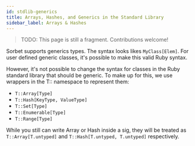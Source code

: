 ```yaml
---
id: stdlib-generics
title: Arrays, Hashes, and Generics in the Standard Library
sidebar_label: Arrays & Hashes
---
```


> TODO: This page is still a fragment. Contributions welcome!

Sorbet supports generics types. The syntax looks likes `MyClass[Elem]`. For user
defined generic classes, it's possible to make this valid Ruby syntax.

However, it's not possible to change the syntax for classes in the Ruby standard
library that should be generic. To make up for this, we use wrappers in the T::
namespace to represent them:

- `T::Array[Type]`
- `T::Hash[KeyType, ValueType]`
- `T::Set[Type]`
- `T::Enumerable[Type]`
- `T::Range[Type]`

While you still can write Array or Hash inside a sig, they will be treated as
`T::Array[T.untyped]` and `T::Hash[T.untyped, T.untyped]` respectively.
